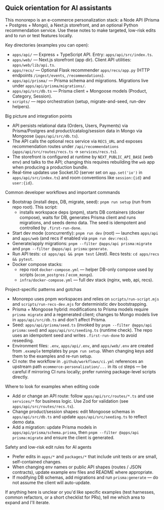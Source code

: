 ## Quick orientation for AI assistants

This monorepo is an e-commerce personalization stack: a Node API (Prisma + Postgres + Mongo),
a Next.js storefront, and an optional Python recommendation service. Use these notes to make
targeted, low-risk edits and to run or test features locally.

Key directories (examples you can open):
- `apps/api/` — Express + TypeScript API. Entry: `apps/api/src/index.ts`.
- `apps/web/` — Next.js storefront (app dir). Client API utilities: `apps/web/lib/api.ts`.
- `apps/recs/` — Optional Flask recommender `apps/recs/app.py` (HTTP endpoints `/ingest/events`, `/recommendations`).
- `apps/api/prisma/` — Prisma schema and migrations. Migrations live under `apps/api/prisma/migrations/`.
- `apps/api/src/db.ts` — Prisma client + Mongoose models (Product, Category, Session).
- `scripts/` — repo orchestration (setup, migrate-and-seed, run-dev helpers).

Big picture and integration points
- API persists relational data (Orders, Users, Payments) via Prisma/Postgres and product/catalog/session data in Mongo via Mongoose (`apps/api/src/db.ts`).
- The API calls the optional recs service via `RECS_URL` and exposes recommendation routes under `/api/recommendations` (`apps/api/src/routes/recs.ts` -> `services/recs.ts`).
- The storefront is configured at runtime by `NEXT_PUBLIC_API_BASE` (web env) and talks to the API; changing this requires rebuilding the `web` app when producing a production bundle.
- Real-time updates use Socket.IO (server set on `app.set('io')` in `apps/api/src/index.ts`) and room conventions like `session:{id}` and `user:{id}`.

Common developer workflows and important commands
- Bootstrap (install deps, DB, migrate, seed): `pnpm run setup` (run from repo root). This script:
  - installs workspace deps (pnpm), starts DB containers (docker compose), waits for DB, generates Prisma client and runs migrations, and seeds demo data. The seed is idempotent and controlled by `.first-run-done`.
- Start dev mode (concurrently): `pnpm run dev` (root) — launches `apps/api` and `apps/web` (and recs if enabled via `pnpm run dev:recs`).
- Generate/apply migrations: `pnpm --filter @apps/api prisma:migrate` and `pnpm --filter @apps/api prisma:generate`.
- Run API tests: `cd apps/api && pnpm test` (Jest). Recs tests: `cd apps/recs && pytest`.
- Docker compose stacks:
  - repo root `docker-compose.yml` — helper DB-only compose used by scripts (`ecom_postgres` / `ecom_mongo`).
  - `infra/docker-compose.yml` — full dev stack (nginx, web, api, recs).

Project-specific patterns and gotchas
- Monorepo uses pnpm workspaces and relies on `scripts/run-script.mjs` and `scripts/run-recs-dev.mjs` for deterministic dev bootstrapping.
- Prisma + Mongoose hybrid: modifications to Prisma models require `prisma migrate` and a regenerated client; changes to Mongo models live in `apps/api/src/db.ts` and don't affect Prisma.
- Seed: `apps/api/prisma/seed.ts` (invoked by `pnpm --filter @apps/api prisma:seed`) and `apps/api/src/seeding.ts` (runtime check). The repo uses an idempotent seed and writes `.first-run-done` to avoid reseeding.
- Environment files: `.env`, `apps/api/.env`, and `apps/web/.env` are created from `.example` templates by `pnpm run setup`. When changing keys add them to the examples and re-run setup.
- CI note: the workflow in `.github/workflows/ci.yml` references an upstream path `ecommerce-personalization/...` in its `cd` steps — be careful if mirroring CI runs locally; prefer running package-level scripts directly.

Where to look for examples when editing code
- Add or change an API route: follow `apps/api/src/routes/*.ts` and use `services/*` for business logic. Use Zod for validation (see `apps/api/src/routes/recs.ts`).
- Change product/session shapes: edit Mongoose schemas in `apps/api/src/db.ts` and update `apps/api/src/seeding.ts` to reflect demo data.
- Add a migration: update Prisma models in `apps/api/prisma/schema.prisma`, then `pnpm --filter @apps/api prisma:migrate` and ensure the client is generated.

Safety and low-risk edit rules for AI agents
- Prefer edits in `apps/*` and `packages/*` that include unit tests or are small, self-contained changes.
- When changing env names or public API shapes (routes / JSON contracts), update example env files and README where appropriate.
- If modifying DB schemas, add migrations and run `prisma:generate` — do not assume the client will auto-update.

If anything here is unclear or you'd like specific examples (test harnesses, common refactors, or a short checklist for PRs), tell me which area to expand and I'll iterate.

